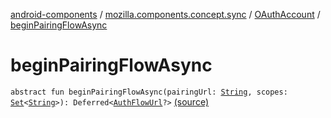 [android-components](../../index.md) / [mozilla.components.concept.sync](../index.md) / [OAuthAccount](index.md) / [beginPairingFlowAsync](./begin-pairing-flow-async.md)

# beginPairingFlowAsync

`abstract fun beginPairingFlowAsync(pairingUrl: `[`String`](https://kotlinlang.org/api/latest/jvm/stdlib/kotlin/-string/index.html)`, scopes: `[`Set`](https://kotlinlang.org/api/latest/jvm/stdlib/kotlin.collections/-set/index.html)`<`[`String`](https://kotlinlang.org/api/latest/jvm/stdlib/kotlin/-string/index.html)`>): Deferred<`[`AuthFlowUrl`](../-auth-flow-url/index.md)`?>` [(source)](https://github.com/mozilla-mobile/android-components/blob/master/components/concept/sync/src/main/java/mozilla/components/concept/sync/OAuthAccount.kt#L37)